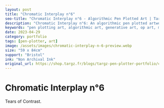 ```yaml
---
layout: post
title: "Chromatic Interplay n°6"
seo-title: "Chromatic Interplay n°6 - Algorithmic Pen Plotted Art | Targz"
description: "Chromatic Interplay n°6: An algorithmic pen plotted artwork featuring geometric patterns. 59 x 84cm non archival ink on Bristol paper."
keywords: "pen plotting art, algorithmic art, generative art, op art, mathematical art, geometric patterns, bristol paper, precision plotting"
date: 2023-04-29
category: portfolio
tags: [pen-plotter, art]
image: /assets/images/chromatic-interplay-n-6-preview.webp
size: "59 x 84cm"
support: "Bristol"
ink: "Non Archival Ink"
original_url: https://shop.targz.fr/blogs/targz-pen-plotter-portfolio/chromatic-interplay-n-6
---
```


# Chromatic Interplay n°6

Tears of Contrast.


